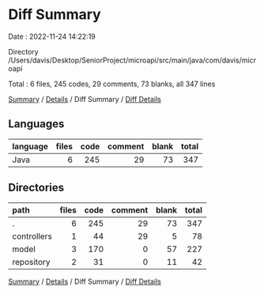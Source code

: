 # Diff Summary

Date : 2022-11-24 14:22:19

Directory /Users/davis/Desktop/SeniorProject/microapi/src/main/java/com/davis/microapi

Total : 6 files,  245 codes, 29 comments, 73 blanks, all 347 lines

[Summary](results.md) / [Details](details.md) / Diff Summary / [Diff Details](diff-details.md)

## Languages
| language | files | code | comment | blank | total |
| :--- | ---: | ---: | ---: | ---: | ---: |
| Java | 6 | 245 | 29 | 73 | 347 |

## Directories
| path | files | code | comment | blank | total |
| :--- | ---: | ---: | ---: | ---: | ---: |
| . | 6 | 245 | 29 | 73 | 347 |
| controllers | 1 | 44 | 29 | 5 | 78 |
| model | 3 | 170 | 0 | 57 | 227 |
| repository | 2 | 31 | 0 | 11 | 42 |

[Summary](results.md) / [Details](details.md) / Diff Summary / [Diff Details](diff-details.md)